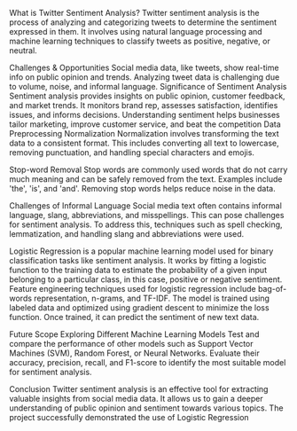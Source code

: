 What is Twitter Sentiment Analysis?
Twitter sentiment analysis is the process of analyzing and categorizing tweets to determine the sentiment expressed in them. It involves using natural language processing and machine learning techniques to classify tweets as positive, negative, or neutral.

Challenges & Opportunities
Social media data, like tweets, show real-time info on public opinion and trends.
Analyzing tweet data is challenging due to volume, noise, and informal language.
Significance of Sentiment Analysis
Sentiment analysis provides insights on public opinion, customer feedback, and market trends.
It monitors brand rep, assesses satisfaction, identifies issues, and informs decisions.
Understanding sentiment helps businesses tailor marketing, improve customer service, and beat the competition
Data Preprocessing
Normalization
Normalization involves transforming the text data to a consistent format. This includes converting all text to lowercase, removing punctuation, and handling special characters and emojis.

Stop-word Removal
Stop words are commonly used words that do not carry much meaning and can be safely removed from the text. Examples include 'the', 'is', and 'and'. Removing stop words helps reduce noise in the data.

Challenges of Informal Language
Social media text often contains informal language, slang, abbreviations, and misspellings. This can pose challenges for sentiment analysis. To address this, techniques such as spell checking, lemmatization, and handling slang and abbreviations were used.

Logistic Regression is a popular machine learning model used for binary classification tasks like sentiment analysis. It works by fitting a logistic function to the training data to estimate the probability of a given input belonging to a particular class, in this case, positive or negative sentiment. 
Feature engineering techniques used for logistic regression include bag-of-words representation, n-grams, and TF-IDF. The model is trained using labeled data and optimized using gradient descent to minimize the loss function. Once trained, it can predict the sentiment of new text data.

Future Scope
Exploring Different Machine Learning Models
Test and compare the performance of other models such as Support Vector Machines (SVM), Random Forest, or Neural Networks.
Evaluate their accuracy, precision, recall, and F1-score to identify the most suitable model for sentiment analysis.

Conclusion
Twitter sentiment analysis is an effective tool for extracting valuable insights from social media data.
It allows us to gain a deeper understanding of public opinion and sentiment towards various topics.
The project successfully demonstrated the use of Logistic Regression
